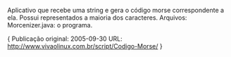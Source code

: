 Aplicativo que recebe uma string e gera o código morse correspondente a ela.  Possui representados a maioria dos caracteres.  Arquivos:
Morcenizer.java: o programa.


{
Publicação original: 2005-09-30
URL: http://www.vivaolinux.com.br/script/Codigo-Morse/
}

